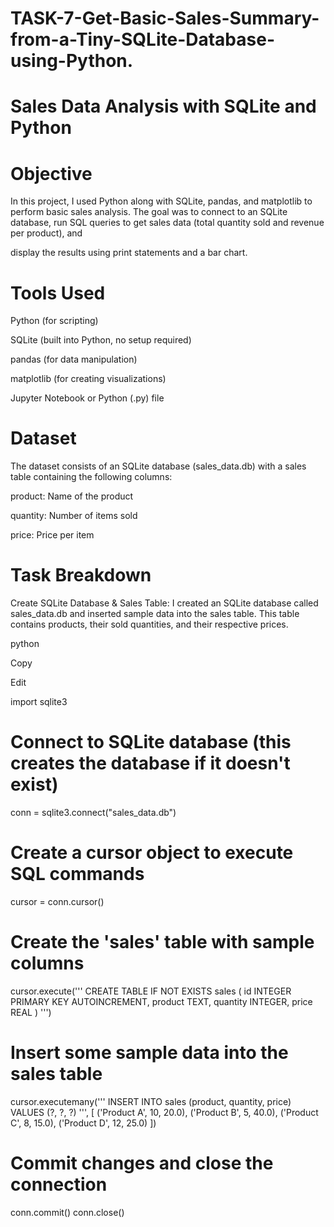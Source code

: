 # TASK-7-Get-Basic-Sales-Summary-from-a-Tiny-SQLite-Database-using-Python. 

# Sales Data Analysis with SQLite and Python

# Objective

In this project, I used Python along with SQLite, pandas, and matplotlib to perform basic sales analysis. The goal was to connect to an SQLite database, run SQL queries to get sales data (total quantity sold and revenue per product), and

display the results using print statements and a bar chart.

# Tools Used

Python (for scripting)

SQLite (built into Python, no setup required)

pandas (for data manipulation)

matplotlib (for creating visualizations)

Jupyter Notebook or Python (.py) file

# Dataset

The dataset consists of an SQLite database (sales_data.db) with a sales table containing the following columns:

product: Name of the product

quantity: Number of items sold

price: Price per item

# Task Breakdown

Create SQLite Database & Sales Table: I created an SQLite database called sales_data.db and inserted sample data into the sales table. This table contains products, their sold quantities, and their respective prices.

python

Copy

Edit

import sqlite3

# Connect to SQLite database (this creates the database if it doesn't exist)
conn = sqlite3.connect("sales_data.db")

# Create a cursor object to execute SQL commands
cursor = conn.cursor()

# Create the 'sales' table with sample columns
cursor.execute('''
CREATE TABLE IF NOT EXISTS sales (
    id INTEGER PRIMARY KEY AUTOINCREMENT,
    product TEXT,
    quantity INTEGER,
    price REAL
)
''')

# Insert some sample data into the sales table

cursor.executemany('''
INSERT INTO sales (product, quantity, price)
VALUES (?, ?, ?)
''', [
    ('Product A', 10, 20.0),
    ('Product B', 5, 40.0),
    ('Product C', 8, 15.0),
    ('Product D', 12, 25.0)
])

# Commit changes and close the connection
conn.commit()
conn.close()

